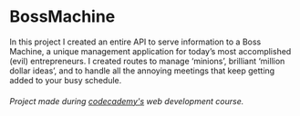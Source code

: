 # BossMachine

In this project I created an entire API to serve information to a Boss Machine, a unique management application for today’s most accomplished (evil) entrepreneurs. I created routes to manage ‘minions’, brilliant ‘million dollar ideas’, and to handle all the annoying meetings that keep getting added to your busy schedule.



###### Project made during  [codecademy's](https://www.codecademy.com/) web development course.
